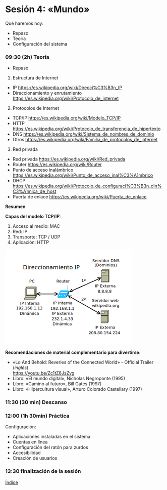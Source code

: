 # Sesión 4: «Mundo»

Qué haremos hoy:
- Repaso
- Teoría
- Configuración del sistema

### 09:30 (2h) Teoría 

- Repaso

1. Estructura de Internet
- IP https://es.wikipedia.org/wiki/Direcci%C3%B3n_IP  
- Direccionamiento y enrutamiento https://es.wikipedia.org/wiki/Protocolo_de_internet  

2. Protocolos de Internet  
- TCP/IP https://es.wikipedia.org/wiki/Modelo_TCP/IP  
- HTTP https://es.wikipedia.org/wiki/Protocolo_de_transferencia_de_hipertexto  
- DNS https://es.wikipedia.org/wiki/Sistema_de_nombres_de_dominio
- Otros https://es.wikipedia.org/wiki/Familia_de_protocolos_de_internet  

3. Red privada
- Red privada https://es.wikipedia.org/wiki/Red_privada
- Router https://es.wikipedia.org/wiki/Router  
- Punto de acceso inalámbrico https://es.wikipedia.org/wiki/Punto_de_acceso_inal%C3%A1mbrico  
- DHCP https://es.wikipedia.org/wiki/Protocolo_de_configuraci%C3%B3n_din%C3%A1mica_de_host  
- Puerta de enlace https://es.wikipedia.org/wiki/Puerta_de_enlace  

**Resumen**  

**Capas del modelo TCP/IP**:  
1. Acceso al medio: MAC  
2. Red: IP  
3. Transporte: TCP / UDP  
4. Aplicación: HTTP  

![Direccionamiento IP](../recursos/ip.png) 

**Recomendaciones de material complementario para divertirse:** 
- «Lo And Behold: Reveries of the Connected World» - Official Trailer (*inglés*)  
https://youtu.be/Zc1tZ8JsZvg  
- Libro: «El mundo digital», Nicholas Negroponte (1995)  
- Libro: «Camino al futuro», Bill Gates (1997)  
- Libro: «Hipercultura visual», Arturo Colorado Castellary (1997)  

### 11:30 (30 min) Descanso

### 12:00 (1h 30min) Práctica

Configuración:  
- Aplicaciones instaladas en el sistema
- Cuentas en línea
- Configuración del ratón para zurdos
- Accesibilidad
- Creación de usuarios

### 13:30 finalización de la sesión

[Índice](../README.md)
